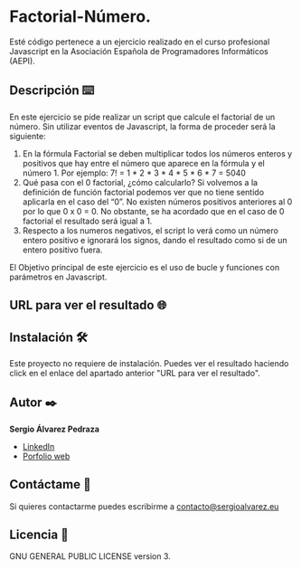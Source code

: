 # Factorial-Número.
 Esté código pertenece a un ejercicio realizado en el curso profesional Javascript en la Asociación Española de Programadores Informáticos (AEPI).

## Descripción ⌨️
En este ejercicio se pide realizar un script que calcule el factorial de un número. Sin utilizar eventos de Javascript, la forma de proceder será la siguiente:

1. En la fórmula Factorial se deben multiplicar todos los números enteros y positivos que hay entre el número que aparece en la fórmula y el número 1. Por ejemplo: 7! = 1 * 2 * 3 * 4 * 5 * 6 * 7 = 5040
2. Qué pasa con el 0 factorial, ¿cómo calcularlo? Si volvemos a la definición de función factorial podemos ver que no tiene sentido aplicarla en el caso del “0”. No existen números positivos anteriores al 0 por lo que 0 x 0 = 0. No obstante, se ha acordado que en el caso de 0 factorial el resultado será igual a 1.
3. Respecto a los numeros negativos, el script lo verá como un número entero positivo e ignorará los signos, dando el resultado como si de un entero positivo fuera.

El Objetivo principal de este ejercicio es el uso de bucle y funciones con parámetros en Javascript.

## URL para ver el resultado 🌐


## Instalación 🛠️
Este proyecto no requiere de instalación. Puedes ver el resultado haciendo click en el enlace del apartado anterior "URL para ver el resultado".

## Autor ✒️
**Sergio Álvarez Pedraza**

* [LinkedIn](https://www.linkedin.com/in/sergioalvarezpedraza/)
* [Porfolio web](https://sergioalvarez.eu/)

## Contáctame 📧
Si quieres contactarme puedes escribirme a contacto@sergioalvarez.eu

## Licencia 🔑
GNU GENERAL PUBLIC LICENSE version 3.